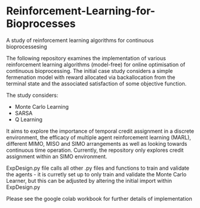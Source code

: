 # Reinforcement-Learning-for-Bioprocesses
A study of reinforcement learning algorithms for continuous bioprocessesing

The following repository examines the implementation of various reinforcement learning algorithms (model-free) for online optimisation of continuous bioprocessing. The initial case study considers a simple fermenation model with reward allocated via backallocation from the terminal state and the associated satisfaction of some objective function.

The study considers:

 - Monte Carlo Learning 
 - SARSA
 - Q Learning
 
It aims to explore the importance of temporal credit assignment in a discrete environment, the efficacy of multiple agent reinforcement learning  (MARL), different MIMO, MISO and SIMO arrangements as well as looking towards continuous time operation. Currently, the repository only explores credit assignment within an SIMO environment.

ExpDesign.py file calls all other .py files and functions to train and validate the agents - it is curretly set up to only train and validate the Monte Carlo Learner, but this can be adjusted by altering the initial import within ExpDesign.py

Please see the google colab workbook for further details of implementation 
